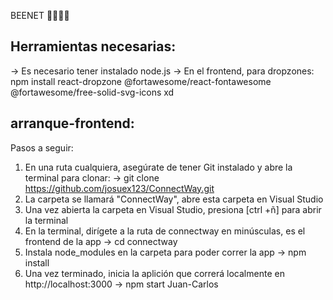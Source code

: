 BEENET 🐝🐝🐝🐝

## Herramientas necesarias:<br>

-> Es necesario tener instalado node.js
-> En el frontend, para dropzones: npm install react-dropzone @fortawesome/react-fontawesome @fortawesome/free-solid-svg-icons
xd

## arranque-frontend:

Pasos a seguir:

1. En una ruta cualquiera, asegúrate de tener Git instalado y abre la terminal para clonar:
   -> git clone https://github.com/josuex123/ConnectWay.git
2. La carpeta se llamará "ConnectWay", abre esta carpeta en Visual Studio
3. Una vez abierta la carpeta en Visual Studio, presiona [ctrl +ñ] para abrir la terminal
4. En la terminal, dirígete a la ruta de connectway en minúsculas, es el frontend de la app
   -> cd connectway
5. Instala node_modules en la carpeta para poder correr la app
   -> npm install
6. Una vez terminado, inicia la aplición que correrá localmente en http://localhost:3000
   -> npm start
   Juan-Carlos
